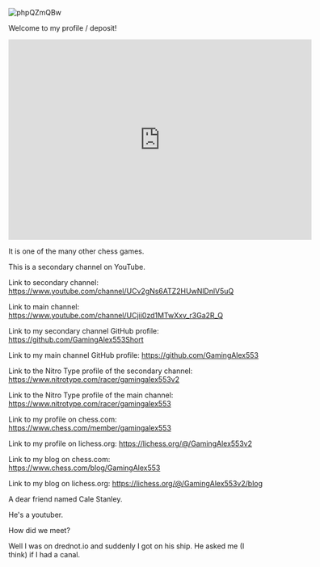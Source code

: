 ![phpQZmQBw](https://user-images.githubusercontent.com/108351366/176209240-59418498-cc34-4690-a08b-4ed4934bb3db.jpeg)


Welcome to my profile / deposit!


<iframe src="https://lichess.org/embed/GkoV0e6g?theme=auto&bg=auto"
width=600 height=397 frameborder=0></iframe>


It is one of the many other chess games.


This is a secondary channel on YouTube.


Link to secondary channel: https://www.youtube.com/channel/UCv2gNs6ATZ2HUwNlDnlV5uQ

Link to main channel: https://www.youtube.com/channel/UCjii0zd1MTwXxv_r3Ga2R_Q

Link to my secondary channel GitHub profile: https://github.com/GamingAlex553Short

Link to my main channel GitHub profile: https://github.com/GamingAlex553

Link to the Nitro Type profile of the secondary channel: https://www.nitrotype.com/racer/gamingalex553v2

Link to the Nitro Type profile of the main channel: https://www.nitrotype.com/racer/gamingalex553

Link to my profile on chess.com: https://www.chess.com/member/gamingalex553

Link to my profile on lichess.org: https://lichess.org/@/GamingAlex553v2

Link to my blog on chess.com: https://www.chess.com/blog/GamingAlex553

Link to my blog on lichess.org: https://lichess.org/@/GamingAlex553v2/blog


A dear friend named Cale Stanley.

He's a youtuber.

How did we meet?

Well I was on drednot.io and suddenly I got on his ship.
He asked me (I think) if I had a canal.
